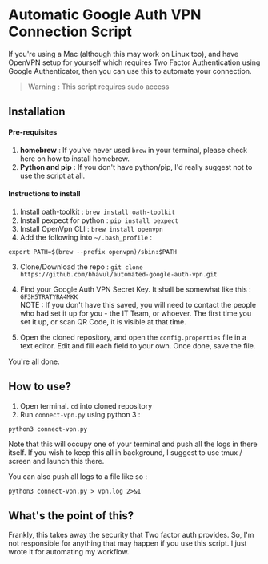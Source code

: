 # Automatic Google Auth VPN Connection Script

If you're using a Mac (although this may work on Linux too), and have OpenVPN setup for yourself which requires Two Factor Authentication using Google Authenticator, then you can use this to automate your connection. 

> Warning : This script requires sudo access

## Installation

#### Pre-requisites

1. **homebrew** : If you've never used `brew` in your terminal, please check here on how to install homebrew.
2. **Python and pip** : If you don't have python/pip, I'd really suggest not to use the script at all. 

#### Instructions to install
1. Install oath-toolkit : `brew install oath-toolkit`
2. Install pexpect for python : `pip install pexpect`
3. Install OpenVpn CLI : `brew install openvpn`
4. Add the following into `~/.bash_profile` : 
```
export PATH=$(brew --prefix openvpn)/sbin:$PATH
```

3. Clone/Download the repo : `git clone https://github.com/bhavul/automated-google-auth-vpn.git`
4. Find your Google Auth VPN Secret Key. It shall be somewhat like this : `GF3H5TRATYRA4MKK`   
NOTE : If you don't have this saved, you will need to contact the people who had set it up for you - the IT Team, or whoever. The first time you set it up, or scan QR Code, it is visible at that time.

5. Open the cloned repository, and open the `config.properties` file in a text editor. Edit and fill each field to your own. Once done, save the file.

You're all done.

## How to use?

1. Open terminal. `cd` into cloned repository
2. Run `connect-vpn.py` using python 3 : 

`python3 connect-vpn.py`

Note that this will occupy one of your terminal and push all the logs in there itself. If you wish to keep this all in background, I suggest to use tmux / screen and launch this there.

You can also push all logs to a file like so : 

`python3 connect-vpn.py > vpn.log 2>&1`


## What's the point of this?

Frankly, this takes away the security that Two factor auth provides. So, I'm not responsible for anything that may happen if you use this script. I just wrote it for automating my workflow. 

